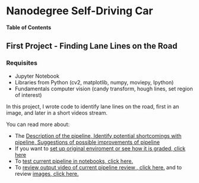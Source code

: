 # Nanodegree Self-Driving Car

**Table of Contents**

## First Project - Finding Lane Lines on the Road

### Requisites

- Jupyter Notebook
- Libraries from Python (cv2, matplotlib, numpy, moviepy, Ipython)
- Fundamentals computer vision (candy transform, hough lines, set region of interest) 

In this project, I wrote code to identify lane lines on the road, first in an image, and later in a short videos stream.

You can read more about:

-   The [Description of the pipeline, Identify potential shortcomings with pipeline, Suggestions of  possible improvements of pipeline](https://github.com/SAGO-DSG96/Self-DriveCar-Nanodegree/blob/master/CarND-LaneLines/writeup.md)
-   If you want to [set up original enviroment or see how it is graded, click here](https://github.com/SAGO-DSG96/Self-DriveCar-Nanodegree/blob/master/CarND-LaneLines/README.md) 
-   To [test current pipeline in notebooks, click here.](https://github.com/SAGO-DSG96/Self-DriveCar-Nanodegree/blob/master/CarND-LaneLines/writeup_template.md) 
-   To [review output video of current pipeline review , click here.](https://github.com/SAGO-DSG96/Self-DriveCar-Nanodegree/tree/master/CarND-LaneLines/test_videos_output) and to review [images, click here.](https://github.com/SAGO-DSG96/Self-DriveCar-Nanodegree/tree/master/CarND-LaneLines/test_images_output)







